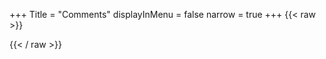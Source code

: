 +++
Title = "Comments"
displayInMenu = false
narrow = true
+++
{{< raw >}}
<div class="remark42__last-comments" data-max="50"></div>
<script>

var remark_config = {
    host: "https://comments.alexbilson.dev", // hostname of remark server, same as REMARK_URL in backend config, e.g. "https://demo.remark42.com"
    site_id: 'remark42',
    components: ['last-comments']
  };

  (function(c) {
    for(var i = 0; i < c.length; i++){
      var d = document, s = d.createElement('script');
      s.src = remark_config.host + '/web/' + c[i] +'.js';
      s.defer = true;
      (d.head || d.body).appendChild(s);
    }
  })(remark_config.components);

</script>
{{< / raw >}}
